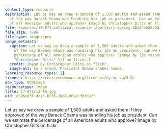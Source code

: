 ```yaml
---
content_type: resource
description: Let us say we drew a sample of 1,500 adults and asked them if they approved
  of the way Barack Obama was handling his job as president. Can we estimate the percentage
  of all American adults who approve? Image by Christopher Dilts on flickr.
file: /courses/17-871-political-science-laboratory-spring-2012/eb26c631dc1cb8361bd8d09e1fbfd92f_17-871s12-th.jpg
file_size: 7296
file_type: image/jpeg
image_metadata:
  caption: Let us say we drew a sample of 1,500 adults and asked them if they approved
    of the way Barack Obama was handling his job as president. Can we estimate the
    percentage of all American adults who approve? (Image by {{% resource_link "a23a8a57-b3a9-4160-a141-77664702b907"
    "Christopher Dilts" %}} on flickr.)
  credit: Image by Christopher Dilts on flickr.
  image-alt: In a crowd, President Obama shakes hands.
learning_resource_types: []
license: https://creativecommons.org/licenses/by-nc-sa/4.0/
ocw_type: OCWImage
resourcetype: Image
title: 17-871s12-th.jpg
uid: eb26c631-dc1c-b836-1bd8-d09e1fbfd92f
---
```

Let us say we drew a sample of 1,500 adults and asked them if they approved of the way Barack Obama was handling his job as president. Can we estimate the percentage of all American adults who approve? Image by Christopher Dilts on flickr.